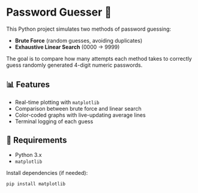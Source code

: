 # Password Guesser 🔐

This Python project simulates two methods of password guessing:
- **Brute Force** (random guesses, avoiding duplicates)
- **Exhaustive Linear Search** (0000 → 9999)

The goal is to compare how many attempts each method takes to correctly guess randomly generated 4-digit numeric passwords.

## 📊 Features

- Real-time plotting with `matplotlib`
- Comparison between brute force and linear search
- Color-coded graphs with live-updating average lines
- Terminal logging of each guess

## 🧠 Requirements

- Python 3.x
- `matplotlib`

Install dependencies (if needed):
```bash
pip install matplotlib

